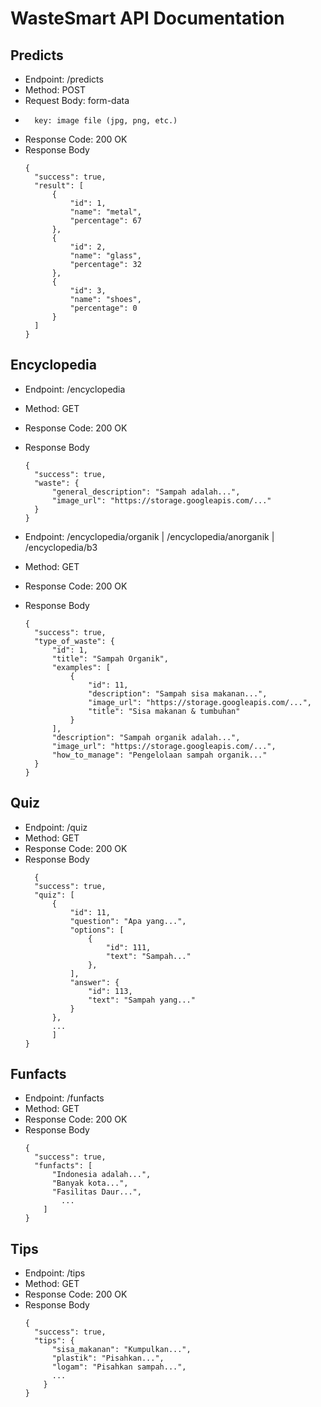 # WasteSmart API Documentation

## Predicts

- Endpoint: /predicts
- Method: POST
- Request Body: form-data
-       key: image file (jpg, png, etc.)
- Response Code: 200 OK
- Response Body
  ```
  {
    "success": true,
    "result": [
        {
            "id": 1,
            "name": "metal",
            "percentage": 67
        },
        {
            "id": 2,
            "name": "glass",
            "percentage": 32
        },
        {
            "id": 3,
            "name": "shoes",
            "percentage": 0
        }
    ]
  }
  ```

## Encyclopedia

- Endpoint: /encyclopedia
- Method: GET
- Response Code: 200 OK
- Response Body

  ```
  {
    "success": true,
    "waste": {
        "general_description": "Sampah adalah...",
        "image_url": "https://storage.googleapis.com/..."
    }
  }

  ```

- Endpoint: /encyclopedia/organik
            | /encyclopedia/anorganik
            | /encyclopedia/b3
- Method: GET
- Response Code: 200 OK
- Response Body
  ```
  {
    "success": true,
    "type_of_waste": {
        "id": 1,
        "title": "Sampah Organik",
        "examples": [
            {
                "id": 11,
                "description": "Sampah sisa makanan...",
                "image_url": "https://storage.googleapis.com/...",
                "title": "Sisa makanan & tumbuhan"
            }
        ],
        "description": "Sampah organik adalah...",
        "image_url": "https://storage.googleapis.com/...",
        "how_to_manage": "Pengelolaan sampah organik..."
    }
  }
  ```

## Quiz

- Endpoint: /quiz
- Method: GET
- Response Code: 200 OK
- Response Body
  ```
    {
    "success": true,
    "quiz": [
        {
            "id": 11,
            "question": "Apa yang...",
            "options": [
                {
                    "id": 111,
                    "text": "Sampah..."
                },
            ],
            "answer": {
                "id": 113,
                "text": "Sampah yang..."
            }
        },
        ...
        ]
  }
  ```

## Funfacts

- Endpoint: /funfacts
- Method: GET
- Response Code: 200 OK
- Response Body
  ```
  {
    "success": true,
    "funfacts": [
        "Indonesia adalah...",
        "Banyak kota...",
        "Fasilitas Daur...",
          ...
      ]
  }
  ```

## Tips

- Endpoint: /tips
- Method: GET
- Response Code: 200 OK
- Response Body
  ```
  {
    "success": true,
    "tips": {
        "sisa_makanan": "Kumpulkan...",
        "plastik": "Pisahkan...",
        "logam": "Pisahkan sampah...",
        ...
      }
  }
  ```
